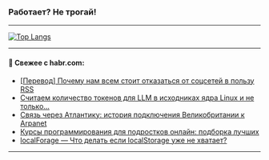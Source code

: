 ### Работает? Не трогай!

---
<!--
#### 🛠️ Technical stack:

![Java](https://img.shields.io/badge/Java-informational?logo=Oracle&style=flat&logoColor=white&color=FF4500)
![Kotlin](https://img.shields.io/badge/Kotlin-informational?logo=Kotlin&style=flat&logoColor=white&color=774D97)
![TS](https://img.shields.io/badge/TypeScript-informational?logo=typeScript&style=flat&logoColor=black&color=017acc)
![Python](https://img.shields.io/badge/Python-informational?logo=Python&style=flat&logoColor=black&color=ffdd54) <br>
![Spring](https://img.shields.io/badge/Spring-informational?logo=Spring&style=flat&logoColor=white&color=6DB33F) 
![SpringBoot](https://img.shields.io/badge/SpringBoot-informational?logo=SpringBoot&style=flat&logoColor=white&color=6DB33F)
![Nest](https://img.shields.io/badge/NestJS-informational?logo=NestJS&style=flat&logoColor=white&color=E0234E) 
![NodeJS](https://img.shields.io/badge/NodeJS-informational?logo=node.js&style=flat&logoColor=white&color=70A760)<br>
![PostgreSQL](https://img.shields.io/badge/PostgreSQL-informational?logo=PostgreSQL&style=flat&logoColor=white&color=DAA520)
![MongoDB](https://img.shields.io/badge/MongoDB-informational?logo=MongoDB&style=flat&logoColor=white&color=870000)
![Apache](https://img.shields.io/badge/Apache-informational?logo=apache&style=flat&logoColor=white&color=f74e28)

___ 
-->

<!--- #### 🛠️ : --->

[![Top Langs](https://github-readme-stats-82jvfl3w3-advtsettinggmailcoms-projects.vercel.app/api/top-langs/?username=zloylis&langs_count=10&hide_title=true&title_color=e6edf3&size_weight=0.5&count_weight=0.5&layout=compact&hide_progress=true&hide_border=true&theme=dracula)](https://github.com/zloylis)

<!---


####  :octocat:&nbsp;&nbsp; Статистика:

![GitHub stats](https://github-readme-stats-u2qms2cxw-advtsettinggmailcoms-projects.vercel.app/api?username=zloylis&show_icons=true&hide_border=true&theme=dracula&title_color=e6edf3&include_all_commits=true&count_private=true&hide_rank=false&hide_title=true&rank_icon=github)
-->
---

#### 💬 Свежее с habr.com:

<!-- BLOG-POST-LIST:START -->
- [[Перевод] Почему нам всем стоит отказаться от соцсетей в пользу RSS](https://habr.com/ru/companies/ruvds/articles/874948/?utm_source=habrahabr&utm_medium=rss&utm_campaign=874948)
- [Считаем количество токенов для LLM в исходниках ядра Linux и не только…](https://habr.com/ru/articles/875022/?utm_source=habrahabr&utm_medium=rss&utm_campaign=875022)
- [Связь через Атлантику: история подключения Великобритании к Arpanet](https://habr.com/ru/companies/ru_mts/articles/874978/?utm_source=habrahabr&utm_medium=rss&utm_campaign=874978)
- [Курсы программирования для подростков онлайн: подборка лучших](https://habr.com/ru/articles/874998/?utm_source=habrahabr&utm_medium=rss&utm_campaign=874998)
- [localForage — Что делать если localStorage уже не хватает?](https://habr.com/ru/articles/874980/?utm_source=habrahabr&utm_medium=rss&utm_campaign=874980)
<!-- BLOG-POST-LIST:END -->

---
